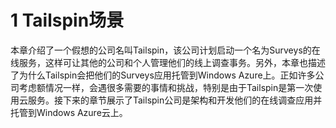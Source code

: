 # 1 Tailspin场景

本章介绍了一个假想的公司名叫Tailspin，该公司计划启动一个名为Surveys的在线服务，这样可让其他的公司和个人管理他们的线上调查事务。另外，本章也描述了为什么Tailspin会把他们的Surveys应用托管到Windows Azure上。正如许多公司考虑额情况一样，会遇很多需要的事情和挑战，特别是由于Tailspin是第一次使用云服务。接下来的章节展示了Tailspin公司是架构和开发他们的在线调查应用并托管到Windows Azure云上。